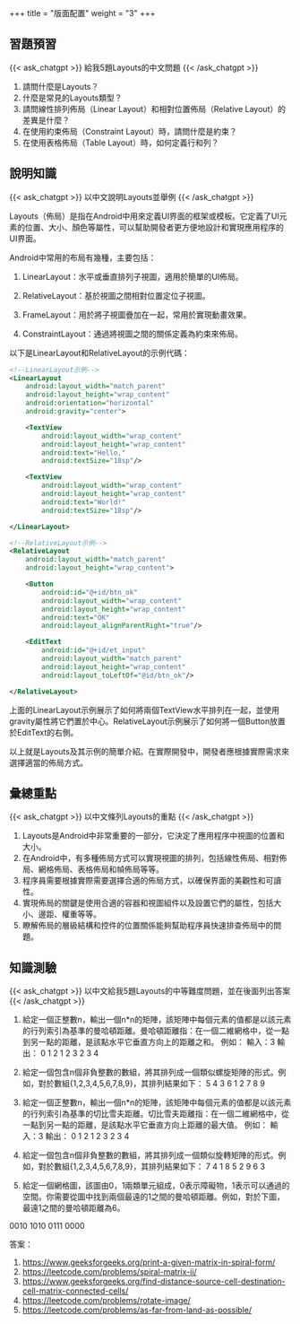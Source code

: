 +++
title = "版面配置"
weight = "3"
+++
## 習題預習
{{< ask_chatgpt >}}
給我5題Layouts的中文問題
{{< /ask_chatgpt >}}



1. 請問什麼是Layouts？
2. 什麼是常見的Layouts類型？
3. 請問線性排列佈局（Linear Layout）和相對位置佈局（Relative Layout）的差異是什麼？
4. 在使用約束佈局（Constraint Layout）時，請問什麼是約束？
5. 在使用表格佈局（Table Layout）時，如何定義行和列？   

## 說明知識
{{< ask_chatgpt >}}
以中文說明Layouts並舉例
{{< /ask_chatgpt >}}



Layouts（佈局）是指在Android中用來定義UI界面的框架或模板。它定義了UI元素的位置、大小、顏色等屬性，可以幫助開發者更方便地設計和實現應用程序的UI界面。

Android中常用的布局有幾種，主要包括：

1. LinearLayout：水平或垂直排列子視圖，適用於簡單的UI佈局。

2. RelativeLayout：基於視圖之間相對位置定位子視圖。

3. FrameLayout：用於將子視圖疊加在一起，常用於實現動畫效果。

4. ConstraintLayout：通過將視圖之間的關係定義為約束來佈局。

以下是LinearLayout和RelativeLayout的示例代碼：

```xml
<!--LinearLayout示例-->
<LinearLayout
    android:layout_width="match_parent"
    android:layout_height="wrap_content"
    android:orientation="horizontal"
    android:gravity="center">

    <TextView
        android:layout_width="wrap_content"
        android:layout_height="wrap_content"
        android:text="Hello,"
        android:textSize="18sp"/>

    <TextView
        android:layout_width="wrap_content"
        android:layout_height="wrap_content"
        android:text="World!"
        android:textSize="18sp"/>

</LinearLayout>

<!--RelativeLayout示例-->
<RelativeLayout
    android:layout_width="match_parent"
    android:layout_height="wrap_content">

    <Button
        android:id="@+id/btn_ok"
        android:layout_width="wrap_content"
        android:layout_height="wrap_content"
        android:text="OK"
        android:layout_alignParentRight="true"/>

    <EditText
        android:id="@+id/et_input"
        android:layout_width="match_parent"
        android:layout_height="wrap_content"
        android:layout_toLeftOf="@id/btn_ok"/>

</RelativeLayout>
```

上面的LinearLayout示例展示了如何將兩個TextView水平排列在一起，並使用gravity屬性將它們置於中心。RelativeLayout示例展示了如何將一個Button放置於EditText的右側。

以上就是Layouts及其示例的簡單介紹。在實際開發中，開發者應根據實際需求來選擇適當的佈局方式。   

## 彙總重點
{{< ask_chatgpt >}}
以中文條列Layouts的重點
{{< /ask_chatgpt >}}



1. Layouts是Android中非常重要的一部分，它決定了應用程序中視圖的位置和大小。
2. 在Android中，有多種佈局方式可以實現視圖的排列，包括線性佈局、相對佈局、網格佈局、表格佈局和幀佈局等等。
3. 程序員需要根據實際需要選擇合適的佈局方式，以確保界面的美觀性和可讀性。
4. 實現佈局的關鍵是使用合適的容器和視圖組件以及設置它們的屬性，包括大小、邊距、權重等等。
5. 瞭解佈局的層級結構和控件的位置關係能夠幫助程序員快速排查佈局中的問題。   

## 知識測驗
{{< ask_chatgpt >}}
以中文給我5題Layouts的中等難度問題，並在後面列出答案
{{< /ask_chatgpt >}}



1. 給定一個正整數n，輸出一個n*n的矩陣，該矩陣中每個元素的值都是以該元素的行列索引為基準的曼哈頓距離。曼哈頓距離指：在一個二維網格中，從一點到另一點的距離，是該點水平它垂直方向上的距離之和。
例如：
輸入：3
輸出：
0 1 2
1 2 3
2 3 4

2. 給定一個包含n個非負整數的數組，將其排列成一個類似螺旋矩陣的形式。例如，對於數組{1,2,3,4,5,6,7,8,9}，其排列結果如下：
5 4 3
6 1 2
7 8 9

3. 給定一個正整數n，輸出一個n*n的矩陣，該矩陣中每個元素的值都是以該元素的行列索引為基準的切比雪夫距離。切比雪夫距離指：在一個二維網格中，從一點到另一點的距離，是該點水平它垂直方向上距離的最大值。
例如：
輸入：3
輸出：
0 1 2
1 2 3
2 3 4

4. 給定一個包含n個非負整數的數組，將其排列成一個類似旋轉矩陣的形式。例如，對於數組{1,2,3,4,5,6,7,8,9}，其排列結果如下：
7 4 1
8 5 2
9 6 3

5. 給定一個網格圖，該圖由0，1兩類單元組成，0表示障礙物，1表示可以通過的空間。你需要從圖中找到兩個最遠的1之間的曼哈頓距離。例如，對於下圖，最遠1之間的曼哈頓距離為6。

0010
1010
0111
0000

答案：
1. https://www.geeksforgeeks.org/print-a-given-matrix-in-spiral-form/
2. https://leetcode.com/problems/spiral-matrix-ii/
3. https://www.geeksforgeeks.org/find-distance-source-cell-destination-cell-matrix-connected-cells/
4. https://leetcode.com/problems/rotate-image/
5. https://leetcode.com/problems/as-far-from-land-as-possible/   

